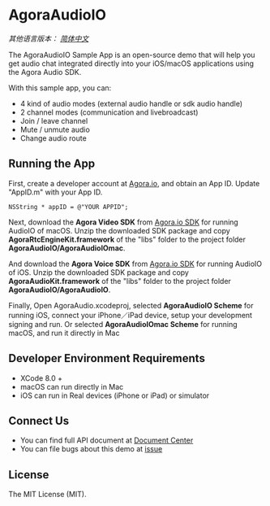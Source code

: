 # AgoraAudioIO

*其他语言版本： [简体中文](README.cn.md)*

The AgoraAudioIO Sample App is an open-source demo that will help you get audio chat integrated directly into your iOS/macOS applications using the Agora Audio SDK.

With this sample app, you can:

- 4 kind of audio modes (external audio handle or sdk audio handle)
- 2 channel modes (communication and livebroadcast)
- Join / leave channel
- Mute / unmute audio
- Change audio route


## Running the App
First, create a developer account at [Agora.io](https://dashboard.agora.io/signin/), and obtain an App ID. Update "AppID.m" with your App ID.

```
NSString * appID = @"YOUR APPID"; 
```

Next, download the **Agora Video SDK** from [Agora.io SDK](https://docs.agora.io/en/Agora%20Platform/downloads) for running AudioIO of macOS. Unzip the downloaded SDK package and copy **AgoraRtcEngineKit.framework** of the "libs" folder to the project folder **AgoraAudioIO/AgoraAudioIOmac**.

And download the **Agora Voice SDK** from [Agora.io SDK](https://docs.agora.io/en/Agora%20Platform/downloads) for running AudioIO of iOS. Unzip the downloaded SDK package and copy **AgoraAudioKit.framework** of the "libs" folder to the project folder **AgoraAudioIO/AgoraAudioIO**.

Finally, Open AgoraAudio.xcodeproj, selected **AgoraAudioIO Scheme** for running iOS, connect your iPhone／iPad device, setup your development signing and run.
Or selected **AgoraAudioIOmac Scheme** for running macOS,
and run it directly in Mac

## Developer Environment Requirements
* XCode 8.0 +
* macOS can run directly in Mac
* iOS can run in Real devices (iPhone or iPad) or simulator

## Connect Us

- You can find full API document at [Document Center](https://docs.agora.io/en/)
- You can file bugs about this demo at [issue](https://github.com/AgoraIO/Advanced-Audio/issues)

## License

The MIT License (MIT).
